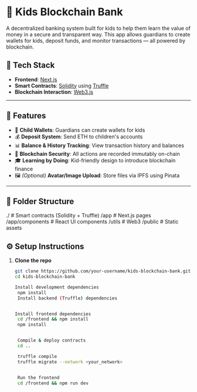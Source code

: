 # 🏦 Kids Blockchain Bank

A decentralized banking system built for kids to help them learn the value of money in a secure and transparent way. This app allows guardians to create wallets for kids, deposit funds, and monitor transactions — all powered by blockchain.

## 🚀 Tech Stack

- **Frontend**: [Next.js](https://nextjs.org/)
- **Smart Contracts**: [Solidity](https://soliditylang.org/) using [Truffle](https://trufflesuite.com/)
- **Blockchain Interaction**: [Web3.js](https://web3js.readthedocs.io/)

---

## 🎯 Features

- 🧒 **Child Wallets**: Guardians can create wallets for kids
- 💰 **Deposit System**: Send ETH to children's accounts
- 📊 **Balance & History Tracking**: View transaction history and balances
- 🔐 **Blockchain Security**: All actions are recorded immutably on-chain
- 🎓 **Learning by Doing**: Kid-friendly design to introduce blockchain finance
- 🖼️ *(Optional)* **Avatar/Image Upload**: Store files via IPFS using Pinata

---

## 📂 Folder Structure

./ # Smart contracts (Solidity + Truffle)
/app # Next.js pages
/app/components # React UI components
/utils # Web3 
/public # Static assets

## ⚙️ Setup Instructions

1. **Clone the repo**
   ```bash
   git clone https://github.com/your-username/kids-blockchain-bank.git
   cd kids-blockchain-bank

   Install development dependencies
    npm install
    Install backend (Truffle) dependencies


   Install frontend dependencies
    cd /frontend && npm install
    npm install


    Compile & deploy contracts
    cd ..

    truffle compile
    truffle migrate --network <your_network>


    Run the frontend
    cd /frontend && npm run dev